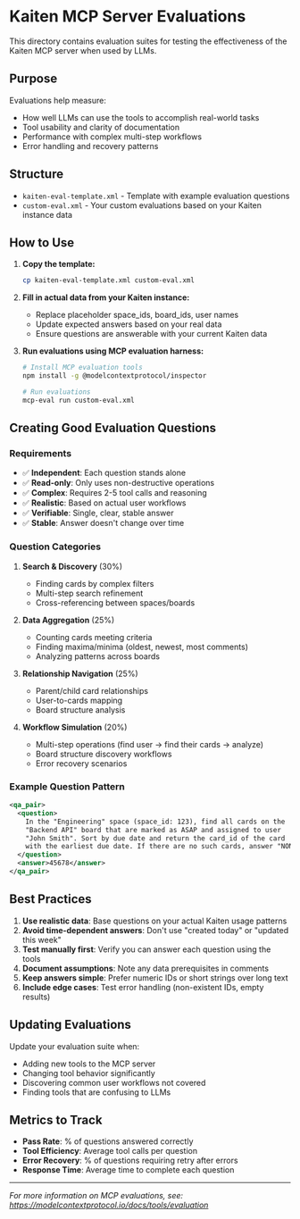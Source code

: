 # Kaiten MCP Server Evaluations

This directory contains evaluation suites for testing the effectiveness of the Kaiten MCP server when used by LLMs.

## Purpose

Evaluations help measure:
- How well LLMs can use the tools to accomplish real-world tasks
- Tool usability and clarity of documentation
- Performance with complex multi-step workflows
- Error handling and recovery patterns

## Structure

- `kaiten-eval-template.xml` - Template with example evaluation questions
- `custom-eval.xml` - Your custom evaluations based on your Kaiten instance data

## How to Use

1. **Copy the template:**
   ```bash
   cp kaiten-eval-template.xml custom-eval.xml
   ```

2. **Fill in actual data from your Kaiten instance:**
   - Replace placeholder space_ids, board_ids, user names
   - Update expected answers based on your real data
   - Ensure questions are answerable with your current Kaiten data

3. **Run evaluations using MCP evaluation harness:**
   ```bash
   # Install MCP evaluation tools
   npm install -g @modelcontextprotocol/inspector

   # Run evaluations
   mcp-eval run custom-eval.xml
   ```

## Creating Good Evaluation Questions

### Requirements
- ✅ **Independent**: Each question stands alone
- ✅ **Read-only**: Only uses non-destructive operations
- ✅ **Complex**: Requires 2-5 tool calls and reasoning
- ✅ **Realistic**: Based on actual user workflows
- ✅ **Verifiable**: Single, clear, stable answer
- ✅ **Stable**: Answer doesn't change over time

### Question Categories

1. **Search & Discovery** (30%)
   - Finding cards by complex filters
   - Multi-step search refinement
   - Cross-referencing between spaces/boards

2. **Data Aggregation** (25%)
   - Counting cards meeting criteria
   - Finding maxima/minima (oldest, newest, most comments)
   - Analyzing patterns across boards

3. **Relationship Navigation** (25%)
   - Parent/child card relationships
   - User-to-cards mapping
   - Board structure analysis

4. **Workflow Simulation** (20%)
   - Multi-step operations (find user → find their cards → analyze)
   - Board structure discovery workflows
   - Error recovery scenarios

### Example Question Pattern

```xml
<qa_pair>
  <question>
    In the "Engineering" space (space_id: 123), find all cards on the
    "Backend API" board that are marked as ASAP and assigned to user
    "John Smith". Sort by due date and return the card_id of the card
    with the earliest due date. If there are no such cards, answer "NONE".
  </question>
  <answer>45678</answer>
</qa_pair>
```

## Best Practices

1. **Use realistic data**: Base questions on your actual Kaiten usage patterns
2. **Avoid time-dependent answers**: Don't use "created today" or "updated this week"
3. **Test manually first**: Verify you can answer each question using the tools
4. **Document assumptions**: Note any data prerequisites in comments
5. **Keep answers simple**: Prefer numeric IDs or short strings over long text
6. **Include edge cases**: Test error handling (non-existent IDs, empty results)

## Updating Evaluations

Update your evaluation suite when:
- Adding new tools to the MCP server
- Changing tool behavior significantly
- Discovering common user workflows not covered
- Finding tools that are confusing to LLMs

## Metrics to Track

- **Pass Rate**: % of questions answered correctly
- **Tool Efficiency**: Average tool calls per question
- **Error Recovery**: % of questions requiring retry after errors
- **Response Time**: Average time to complete each question

---

*For more information on MCP evaluations, see: https://modelcontextprotocol.io/docs/tools/evaluation*
